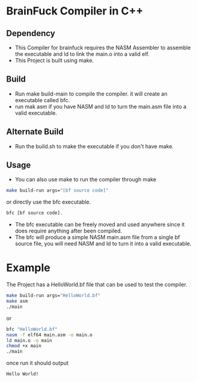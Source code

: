 # BrainFuck Compiler in C++

## Dependency
- This Compiler for brainfuck requires the NASM Assembler to assemble the executable and ld to link the main.o into a valid elf.
- This Project is built using make.

## Build
- Run make build-main to compile the compiler. it will create an executable called bfc.
- run mak asm if you have NASM and ld to turn the main.asm file into a valid executable.

## Alternate Build
- Run the build.sh to make the executable if you don't have make.

## Usage
- You can also use make to run the compiler through make
``` bash
make build-run args="[bf source code]"
```
or directly use the bfc executable.
``` bash
bfc [bf source code].
```
- The bfc executable can be freely moved and used anywhere since it does require anything after been compiled.
- The bfc will produce a simple NASM main.asm file from a single bf source file, you will need NASM and ld to turn it into a valid executable.

# Example
The Project has a HelloWorld.bf file that can be used to test the compiler.
``` bash
make build-run args="HelloWorld.bf"
make asm
./main
```
or
``` bash
bfc "HelloWorld.bf"
nasm -f elf64 main.asm -o main.o
ld main.o -o main
chmod +x main
./main
```
once run it should output
``` bash
Hello World!
```
